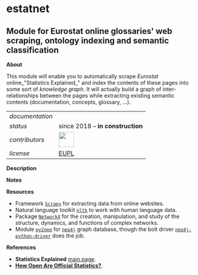 estatnet
========

Module for Eurostat online glossaries' web scraping, ontology indexing and semantic classification
---

**About**

This module will enable you to automatically scrape _Eurostat_ online_"Statistics Explained_" and index the contents of these pages into some sort of _knowledge graph_. It will actually build a graph of inter-relationships between the pages while extracting existing semantic contents (documentation, concepts, glossary, ...). 

<table align="center">
  <tr> <td align="left"><i>documentation</i></td> <td align="left"><!--  available at: https://eurostat.github.io/estatNet/ --></td> </tr>
    <tr> <td align="left"><i>status</i></td> <td align="left">since 2018 &ndash; <b>in construction</b></td></tr> 
    <tr> <td align="left"><i>contributors</i></td> 
    <td align="left" valign="middle"> <a href="https://github.com/gjacopo"><img src="https://github.com/gjacopo.png" width="40"></a> </td> </tr> 
    <tr> <td align="left"><i>license</i></td> <td align="left"><a href="https://joinup.ec.europa.eu/sites/default/files/eupl1.1.-licence-en_0.pdfEUPL">EUPL</a> </td> </tr> 
</table>


**<a name="Description"></a>Description**

**<a name="Notes"></a>Notes**

**<a name="Resources"></a>Resources**

* Framework [`Scrapy`](https://scrapy.org) for extracting data from online websites.
* Natural language toolkit [`nltk`](http://www.nltk.org/) to work with human language data.
* Package [`NetworkX`](https://networkx.github.io/) for the creation, manipulation, and study of the structure, dynamics, and functions of complex networks.
* Module [`py2neo`](http://py2neo.org/v3/) for [`neo4j`](https://neo4j.com/) graph database, though the bolt driver [`neo4j-python-driver`](https://github.com/neo4j/neo4j-python-driver) does the job.

**<a name="References"></a>References**

* **Statistics Explained** [main page](https://ec.europa.eu/eurostat/statistics-explained/index.php/Main_Page).
* [**How Open Are Official Statistics?**](http://opendatawatch.com/monitoring-reporting/how-open-are-official-statistics/).
